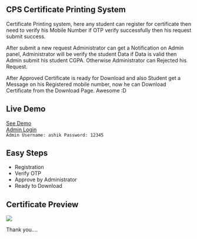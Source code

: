 ## CPS Certificate Printing System
<p>Certificate Printing system, here any student can register for certificate then need to verify his Mobile Number if OTP verify successfully then his request submit success.

After submit a new request Administrator can get a Notification on Admin panel, Administrator will be verify the student Data if  Data is valid then Admin submit his student CGPA. Otherwise Administrator can Rejected his Request.

After Approved Certificate is ready for Download and also Student get a Message on his Registered mobile number, now he can Download Certificate from the Download Page. Awesome :D
</p>

## Live Demo
<a href="https://cps.ashik.me" target="_blank">See Demo</a> <br>
<a href="https://cps.ashik.me/ashik" target="_blank">Admin Login</a> <br>
`Admin Username: ashik
 Password: 12345
 `
 
 ## Easy Steps
* Registration
* Verify OTP
* Approve by Administrator
* Ready to Download

## Certificate Preview
<img src="http://cps.ashik.me/assets/images/certificate-view.png">

Thank you....
